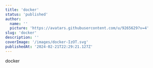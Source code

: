 ```yaml
---
title: 'docker'
status: 'published'
author:
  name: ''
  picture: 'https://avatars.githubusercontent.com/u/9265629?v=4'
slug: 'docker'
description: ''
coverImage: '/images/docker-IzOT.svg'
publishedAt: '2024-02-21T22:29:21.127Z'
---
```


docker